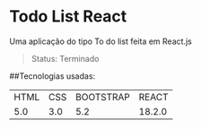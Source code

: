 # Todo List React
 
 Uma aplicação do tipo To do list feita em React.js
 
 > Status: Terminado


##Tecnologias usadas:

<table>
 <tr>
  <td>HTML</td>
  <td>CSS</td>
  <td>BOOTSTRAP</td>
  <td>REACT</td>
  
 <tr>
  
 <tr>
  <td>5.0</td>
  <td>3.0</td>
  <td>5.2</td>
  <td>18.2.0</td>
 <tr>
 
 </table>
 
 

